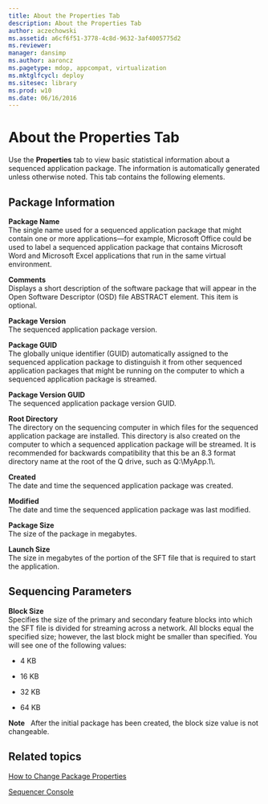 ```yaml
---
title: About the Properties Tab
description: About the Properties Tab
author: aczechowski
ms.assetid: a6cf6f51-3778-4c8d-9632-3af4005775d2
ms.reviewer: 
manager: dansimp
ms.author: aaroncz
ms.pagetype: mdop, appcompat, virtualization
ms.mktglfcycl: deploy
ms.sitesec: library
ms.prod: w10
ms.date: 06/16/2016
---
```



# About the Properties Tab


Use the **Properties** tab to view basic statistical information about a sequenced application package. The information is automatically generated unless otherwise noted. This tab contains the following elements.

## Package Information


<a href="" id="package-name"></a>**Package Name**  
The single name used for a sequenced application package that might contain one or more applications—for example, Microsoft Office could be used to label a sequenced application package that contains Microsoft Word and Microsoft Excel applications that run in the same virtual environment.

<a href="" id="comments"></a>**Comments**  
Displays a short description of the software package that will appear in the Open Software Descriptor (OSD) file ABSTRACT element. This item is optional.

<a href="" id="package-version"></a>**Package Version**  
The sequenced application package version.

<a href="" id="package-guid"></a>**Package GUID**  
The globally unique identifier (GUID) automatically assigned to the sequenced application package to distinguish it from other sequenced application packages that might be running on the computer to which a sequenced application package is streamed.

<a href="" id="package-version-guid"></a>**Package Version GUID**  
The sequenced application package version GUID.

<a href="" id="root-directory"></a>**Root Directory**  
The directory on the sequencing computer in which files for the sequenced application package are installed. This directory is also created on the computer to which a sequenced application package will be streamed. It is recommended for backwards compatibility that this be an 8.3 format directory name at the root of the Q drive, such as Q:\\MyApp.1\\.

<a href="" id="created"></a>**Created**  
The date and time the sequenced application package was created.

<a href="" id="modified"></a>**Modified**  
The date and time the sequenced application package was last modified.

<a href="" id="package-size"></a>**Package Size**  
The size of the package in megabytes.

<a href="" id="launch-size"></a>**Launch Size**  
The size in megabytes of the portion of the SFT file that is required to start the application.

## Sequencing Parameters


<a href="" id="block-size"></a>**Block Size**  
Specifies the size of the primary and secondary feature blocks into which the SFT file is divided for streaming across a network. All blocks equal the specified size; however, the last block might be smaller than specified. You will see one of the following values:

-   4 KB

-   16 KB

-   32 KB

-   64 KB

**Note**  
After the initial package has been created, the block size value is not changeable.

 

## Related topics


[How to Change Package Properties](how-to-change-package-properties.md)

[Sequencer Console](sequencer-console.md)

 

 






